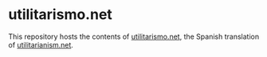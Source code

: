 # utilitarismo.net

This repository hosts the contents of [utilitarismo.net](https://utilitarismo.net), the Spanish translation of [utilitarianism.net](https://utilitarismo.net).
